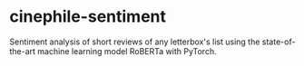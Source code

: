 # cinephile-sentiment
Sentiment analysis of short reviews of any letterbox's list using the state-of-the-art machine learning model RoBERTa with PyTorch.

